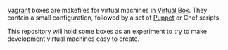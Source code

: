[Vagrant](http://vagrantup.com/) boxes are makefiles for virtual machines in [Virtual Box](https://www.virtualbox.org/). They contain a small configuration, followed by a set of [Puppet](http://puppetlabs.com/) or Chef scripts.

This repository will hold some boxes as an experiment to try to make development virtual machines easy to create.


